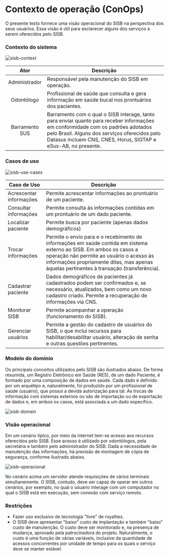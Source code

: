 # Contexto de operação (ConOps)
O presente texto fornece uma visão operacional do SISB na perspectiva dos seus usuários. Essa visão é útil para esclarecer alguns dos serviços a serem oferecidos pelo SISB.

### Contexto do sistema

![sisb-context](https://cloud.githubusercontent.com/assets/1735792/24151701/45197af8-0e28-11e7-804c-86e3577045f9.png)

| Ator           |   Descrição  |
|:--------------:|----------------|
|Administrador   | Responsável pela manutenção do SISB em operação. |
|Odontólogo      | Profissional de saúde que consulta e gera informação em saúde bucal nos prontuários dos pacientes.     |
|Barramento SUS| Barramento com o qual o SISB interage, tanto para enviar quanto para receber informações em conformidade com os padrões adotados pelo Brasil. Alguns dos serviços oferecidos pelo Datasus incluem CNS, CNES, Horus, SIGTAP e eSus-AB, no presente.|


### Casos de uso

![sisb-use-cases](https://cloud.githubusercontent.com/assets/1735792/23718572/c02b3356-0416-11e7-8617-99558f063784.png)

| Caso de Uso    |   Descrição  |
|--------------|----------------|
|Acrescentar informações| Permite acrescentar informações ao prontuário de um paciente.|
|Consultar informações|Permite consulta às informações contidas em um prontuário de um dado paciente.|
|Localizar paciente| Permite busca por paciente (apenas dados demográficos)|
|Trocar informações| Permite o envio para e o recebimento de informações em saúde contida em sistema externo ao SISB. Em ambos os casos a operação não permite ao usuário o acesso às informações propriamente ditas, mas apenas àquelas pertinentes à transação (transferência).|
|Cadastrar paciente| Dados demográficos de pacientes já cadastrados podem ser confirmados e, se necessário, atualizados, bem como um novo cadastro criado. Permite a recuperação de informações via CNS.|
|Monitorar SISB|Permite acompanhar a operação (funcionamento do SISB).|
|Gerenciar usuários|Permite a gestão do cadastro de usuários do SISB, o que inclui recursos para habilitar/desabilitar usuário, alteração de senha e outras questões pertinentes.|

### Modelo do domínio
Os principais conceitos utilizados pelo SISB são ilustrados abaixo. De forma resumida, um Registro Eletrônico em Saúde (RES), de um dado Paciente, é formado por uma composição de dados em saúde. Cada dado é definido por um arquétipo e, naturalmente, foi produzido por um profissional de saúde (usuário), que possui a devida autorização para tal. As trocas de informação com sistemas externos ou são de importação ou de exportação de dados e, em ambos os casos, está associada a um dado específico.

![sisb-domain](https://cloud.githubusercontent.com/assets/1735792/23722478/436b2994-0424-11e7-872c-1fc261542468.png)

### Visão operacional
Em um cenário típico, por meio da internet tem-se acesso aos recursos oferecidos pelo SISB. Esse acesso é utilizado por odontólogos, pela secretária e também pelo administrador do SISB. Dada a necessidade de manutenção das informações, há previsão de montagem de cópia de segurança, conforme ilustrado abaixo.

![sisb-operacional](https://cloud.githubusercontent.com/assets/1735792/23764690/35f2216e-04dd-11e7-99e8-735665815761.png)

No cenário acima um servidor atende requisições de vários terminais simultanemente. O SISB, contudo, deve ser capaz de operar em outros cenários, por exemplo, no qual o usuário interage com um computador no qual o SISB está em execução, sem conexão com serviço remoto.

### Restrições

- Fazer uso exclusivo de tecnologia "livre" de royalties. 
- O SISB deve apresentar "baixo" custo de implantação e também "baixo" custo de manutenção. O custo deve ser monitorado e, na presença de mudança, aprovado pela patrocinadora do projeto. Naturalmente, o custo é uma função de várias variáveis, inclusive da quantidade de acessos concorrentes por unidade de tempo para os quais o serviço deve se manter estável. 

